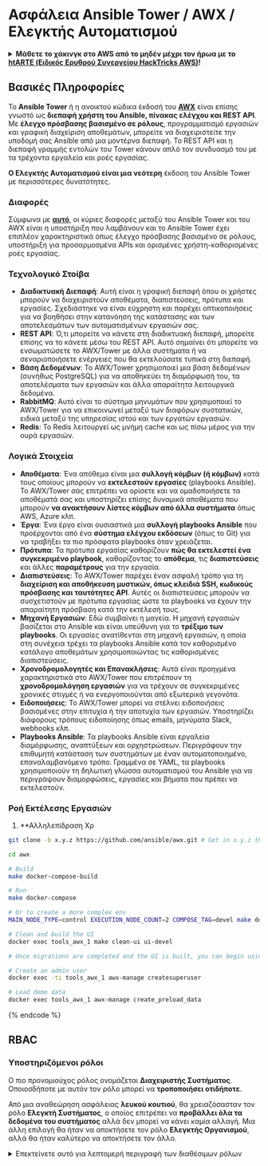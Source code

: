 # Ασφάλεια Ansible Tower / AWX / Ελεγκτής Αυτοματισμού

<details>

<summary><strong>Μάθετε το χάκινγκ στο AWS από το μηδέν μέχρι τον ήρωα με το</strong> <a href="https://training.hacktricks.xyz/courses/arte"><strong>htARTE (Ειδικός Ερυθρού Συνεργείου HackTricks AWS)</strong></a><strong>!</strong></summary>

Άλλοι τρόποι υποστήριξης του HackTricks:

* Αν θέλετε να δείτε την **εταιρεία σας διαφημισμένη στο HackTricks** ή να **κατεβάσετε το HackTricks σε μορφή PDF** ελέγξτε τα [**ΣΧΕΔΙΑ ΣΥΝΔΡΟΜΗΣ**](https://github.com/sponsors/carlospolop)!
* Αποκτήστε το [**επίσημο PEASS & HackTricks swag**](https://peass.creator-spring.com)
* Ανακαλύψτε [**την Οικογένεια PEASS**](https://opensea.io/collection/the-peass-family), τη συλλογή μας από αποκλειστικά [**NFTs**](https://opensea.io/collection/the-peass-family)
* **Εγγραφείτε** στην 💬 [**ομάδα Discord**](https://discord.gg/hRep4RUj7f) ή στην [**ομάδα τηλεγράφου**](https://t.me/peass) ή **ακολουθήστε** με στο **Twitter** 🐦 [**@hacktricks_live**](https://twitter.com/hacktricks_live)**.**
* **Μοιραστείτε τα χάκινγκ κόλπα σας υποβάλλοντας PRs** στα [**HackTricks**](https://github.com/carlospolop/hacktricks) και [**HackTricks Cloud**](https://github.com/carlospolop/hacktricks-cloud) αποθετήρια του github.

</details>

## Βασικές Πληροφορίες

Το **Ansible Tower** ή η ανοικτού κώδικα έκδοσή του [**AWX**](https://github.com/ansible/awx) είναι επίσης γνωστό ως **διεπαφή χρήστη του Ansible, πίνακας ελέγχου και REST API**. Με **έλεγχο πρόσβασης βασισμένο σε ρόλους**, προγραμματισμό εργασιών και γραφική διαχείριση αποθεμάτων, μπορείτε να διαχειριστείτε την υποδομή σας Ansible από μια μοντέρνα διεπαφή. Το REST API και η διεπαφή γραμμής εντολών του Tower κάνουν απλό τον συνδυασμό του με τα τρέχοντα εργαλεία και ροές εργασίας.

**Ο Ελεγκτής Αυτοματισμού είναι μια νεότερη** έκδοση του Ansible Tower με περισσότερες δυνατότητες.

### Διαφορές

Σύμφωνα με [**αυτό**](https://blog.devops.dev/ansible-tower-vs-awx-under-the-hood-65cfec78db00), οι κύριες διαφορές μεταξύ του Ansible Tower και του AWX είναι η υποστήριξη που λαμβάνουν και το Ansible Tower έχει επιπλέον χαρακτηριστικά όπως έλεγχο πρόσβασης βασισμένο σε ρόλους, υποστήριξη για προσαρμοσμένα APIs και ορισμένες χρήστη-καθορισμένες ροές εργασίας.

### Τεχνολογικό Στοίβα

* **Διαδικτυακή Διεπαφή**: Αυτή είναι η γραφική διεπαφή όπου οι χρήστες μπορούν να διαχειριστούν αποθέματα, διαπιστεύσεις, πρότυπα και εργασίες. Σχεδιάστηκε να είναι εύχρηστη και παρέχει οπτικοποιήσεις για να βοηθήσει στην κατανόηση της κατάστασης και των αποτελεσμάτων των αυτοματισμένων εργασιών σας.
* **REST API**: Ό,τι μπορείτε να κάνετε στη διαδικτυακή διεπαφή, μπορείτε επίσης να το κάνετε μέσω του REST API. Αυτό σημαίνει ότι μπορείτε να ενσωματώσετε το AWX/Tower με άλλα συστήματα ή να σεναριοποιήσετε ενέργειες που θα εκτελούσατε τυπικά στη διεπαφή.
* **Βάση Δεδομένων**: Το AWX/Tower χρησιμοποιεί μια βάση δεδομένων (συνήθως PostgreSQL) για να αποθηκεύει τη διαμόρφωσή του, τα αποτελέσματα των εργασιών και άλλα απαραίτητα λειτουργικά δεδομένα.
* **RabbitMQ**: Αυτό είναι το σύστημα μηνυμάτων που χρησιμοποιεί το AWX/Tower για να επικοινωνεί μεταξύ των διαφόρων συστατικών, ειδικά μεταξύ της υπηρεσίας ιστού και των εργατών εργασιών.
* **Redis**: Το Redis λειτουργεί ως μνήμη cache και ως πίσω μέρος για την ουρά εργασιών.

### Λογικά Στοιχεία

* **Αποθέματα**: Ένα απόθεμα είναι μια **συλλογή κόμβων (ή κόμβων)** κατά τους οποίους μπορούν να **εκτελεστούν εργασίες** (playbooks Ansible). Το AWX/Tower σάς επιτρέπει να ορίσετε και να ομαδοποιήσετε τα αποθέματά σας και υποστηρίζει επίσης δυναμικά αποθέματα που μπορούν **να ανακτήσουν λίστες κόμβων από άλλα συστήματα** όπως AWS, Azure κλπ.
* **Έργα**: Ένα έργο είναι ουσιαστικά μια **συλλογή playbooks Ansible** που προέρχονται από ένα **σύστημα ελέγχου εκδόσεων** (όπως το Git) για να τραβήξει τα πιο πρόσφατα playbooks όταν χρειάζεται.
* **Πρότυπα**: Τα πρότυπα εργασίας καθορίζουν **πώς θα εκτελεστεί ένα συγκεκριμένο playbook**, καθορίζοντας το **απόθεμα**, τις **διαπιστεύσεις** και άλλες **παραμέτρους** για την εργασία.
* **Διαπιστεύσεις**: Το AWX/Tower παρέχει έναν ασφαλή τρόπο για τη **διαχείριση και αποθήκευση μυστικών, όπως κλειδιά SSH, κωδικούς πρόσβασης και ταυτότητες API**. Αυτές οι διαπιστεύσεις μπορούν να συσχετιστούν με πρότυπα εργασίας ώστε τα playbooks να έχουν την απαραίτητη πρόσβαση κατά την εκτέλεσή τους.
* **Μηχανή Εργασιών**: Εδώ συμβαίνει η μαγεία. Η μηχανή εργασιών βασίζεται στο Ansible και είναι υπεύθυνη για το **τρέξιμο των playbooks**. Οι εργασίες ανατίθενται στη μηχανή εργασιών, η οποία στη συνέχεια τρέχει τα playbooks Ansible κατά τον καθορισμένο κατάλογο αποθεμάτων χρησιμοποιώντας τις καθορισμένες διαπιστεύσεις.
* **Χρονοδρομολογητές και Επανακλήσεις**: Αυτά είναι προηγμένα χαρακτηριστικά στο AWX/Tower που επιτρέπουν τη **χρονοδρομολόγηση εργασιών** για να τρέχουν σε συγκεκριμένες χρονικές στιγμές ή να ενεργοποιούνται από εξωτερικά γεγονότα.
* **Ειδοποιήσεις**: Το AWX/Tower μπορεί να στέλνει ειδοποιήσεις βασισμένες στην επιτυχία ή την αποτυχία των εργασιών. Υποστηρίζει διάφορους τρόπους ειδοποίησης όπως emails, μηνύματα Slack, webhooks κλπ.
* **Playbooks Ansible**: Τα playbooks Ansible είναι εργαλεία διαμόρφωσης, αναπτύξεων και ορχηστρώσεων. Περιγράφουν την επιθυμητή κατάσταση των συστημάτων με έναν αυτοματοποιημένο, επαναλαμβανόμενο τρόπο. Γραμμένα σε YAML, τα playbooks χρησιμοποιούν τη δηλωτική γλώσσα αυτοματισμού του Ansible για να περιγράψουν διαμορφώσεις, εργασίες και βήματα που πρέπει να εκτελεστούν.

### Ροή Εκτέλεσης Εργασιών

1. **Αλληλεπίδραση Χρ
```bash
git clone -b x.y.z https://github.com/ansible/awx.git # Get in x.y.z the latest release version

cd awx

# Build
make docker-compose-build

# Run
make docker-compose

# Or to create a more complex env
MAIN_NODE_TYPE=control EXECUTION_NODE_COUNT=2 COMPOSE_TAG=devel make docker-compose

# Clean and build the UI
docker exec tools_awx_1 make clean-ui ui-devel

# Once migrations are completed and the UI is built, you can begin using AWX. The UI can be reached in your browser at https://localhost:8043/#/home, and the API can be found at https://localhost:8043/api/v2.

# Create an admin user
docker exec -ti tools_awx_1 awx-manage createsuperuser

# Load demo data
docker exec tools_awx_1 awx-manage create_preload_data
```
{% endcode %}

## RBAC

### Υποστηριζόμενοι ρόλοι

Ο πιο προνομιούχος ρόλος ονομάζεται **Διαχειριστής Συστήματος**. Οποιοσδήποτε με αυτόν τον ρόλο μπορεί να **τροποποιήσει οτιδήποτε**.

Από μια αναθεώρηση ασφάλειας **λευκού κουτιού**, θα χρειαζόσασταν τον ρόλο **Ελεγκτή Συστήματος**, ο οποίος επιτρέπει να **προβάλλει όλα τα δεδομένα του συστήματος** αλλά δεν μπορεί να κάνει καμία αλλαγή. Μια άλλη επιλογή θα ήταν να αποκτήσετε τον ρόλο **Ελεγκτής Οργανισμού**, αλλά θα ήταν καλύτερο να αποκτήσετε τον άλλο.

<details>

<summary>Επεκτείνετε αυτό για λεπτομερή περιγραφή των διαθέσιμων ρόλων</summary>

1. **Διαχειριστής Συστήματος**:
* Αυτός είναι ο υπερχρήστης με δικαιώματα πρόσβασης και τροποποίησης οποιουδήποτε πόρου στο σύστημα.
* Μπορούν να διαχειριστούν όλους τους οργανισμούς, ομάδες, έργα, αποθέματα, πρότυπα εργασιών, κλπ.
2. **Ελεγκτής Συστήματος**:
* Οι χρήστες με αυτόν τον ρόλο μπορούν να προβάλλουν όλα τα δεδομένα του συστήματος αλλά δεν μπορούν να κάνουν καμία αλλαγή.
* Αυτός ο ρόλος είναι σχεδιασμένος για συμμόρφωση και επιθεώρηση.
3. **Ρόλοι Οργανισμού**:
* **Διαχειριστής**: Πλήρης έλεγχος επί των πόρων του οργανισμού.
* **Ελεγκτής**: Πρόσβαση μόνο για προβολή στους πόρους του οργανισμού.
* **Μέλος**: Βασική συμμετοχή σε έναν οργανισμό χωρίς καμία συγκεκριμένη άδεια.
* **Εκτέλεση**: Μπορεί να εκτελέσει πρότυπα εργασιών εντός του οργανισμού.
* **Ανάγνωση**: Μπορεί να προβάλλει τους πόρους του οργανισμού.
4. **Ρόλοι Έργου**:
* **Διαχειριστής**: Μπορεί να διαχειριστεί και να τροποποιήσει το έργο.
* **Χρήση**: Μπορεί να χρησιμοποιήσει το έργο σε ένα πρότυπο εργασίας.
* **Ενημέρωση**: Μπορεί να ενημερώσει το έργο χρησιμοποιώντας το SCM (έλεγχος πηγής).
5. **Ρόλοι Αποθέματος**:
* **Διαχειριστής**: Μπορεί να διαχειριστεί και να τροποποιήσει το απόθεμα.
* **Ad Hoc**: Μπορεί να εκτελέσει αυθαίρετες εντολές στο απόθεμα.
* **Ενημέρωση**: Μπορεί να ενημερώσει την πηγή του αποθέματος.
* **Χρήση**: Μπορεί να χρησιμοποιήσει το απόθεμα σε ένα πρότυπο εργασίας.
* **Ανάγνωση**: Πρόσβαση μόνο για προβολή.
6. **Ρόλοι Προτύπου Εργασίας**:
* **Διαχειριστής**: Μπορεί να διαχειριστεί και να τροποποιήσει το πρότυπο εργασίας.
* **Εκτέλεση**: Μπορεί να εκτελέσει την εργασία.
* **Ανάγνωση**: Πρόσβαση μόνο για προβολή.
7. **Ρόλοι Διαπιστεύσεων**:
* **Διαχειριστής**: Μπορεί να διαχειριστεί και να τροποποιήσει τις διαπιστεύσεις.
* **Χρήση**: Μπορεί να χρησιμοποιήσει τις διαπιστεύσεις σε πρότυπα εργασίας ή άλλους σχετικούς πόρους.
* **Ανάγνωση**: Πρόσβαση μόνο για προβολή.
8. **Ρόλοι Ομάδας**:
* **Μέλος**: Μέρος της ομάδας αλλά χωρίς καμία συγκεκριμένη άδεια.
* **Διαχειριστής**: Μπορεί να διαχειριστεί τα μέλη της ομάδας και τους σχετικούς πόρους.
9. **Ρόλοι Ροής Εργασίας**:
* **Διαχειριστής**: Μπορεί να διαχειριστεί και να τροποποιήσει τη ροή εργασίας.
* **Εκτέλεση**: Μπορεί να εκτελέσει τη ροή εργασίας.
* **Ανάγνωση**: Πρόσβαση μόνο για προβολή.

</details>
